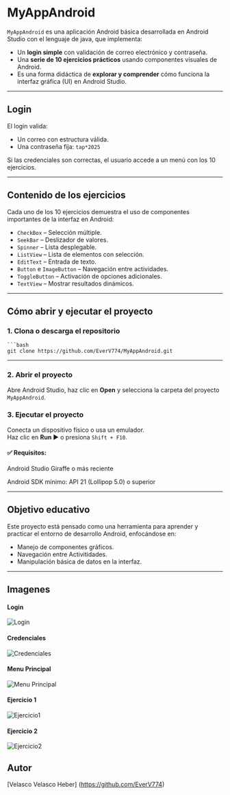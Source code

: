 # MyAppAndroid

`MyAppAndroid` es una aplicación Android básica desarrollada en Android Studio con el lenguaje de java, que implementa:

- Un **login simple** con validación de correo electrónico y contraseña.
- Una **serie de 10 ejercicios prácticos** usando componentes visuales de Android.
- Es una forma didáctica de **explorar y comprender** cómo funciona la interfaz gráfica (UI) en Android Studio.

---

## Login

El login valida:

- Un correo con estructura válida.
- Una contraseña fija: `tap*2025`

Si las credenciales son correctas, el usuario accede a un menú con los 10 ejercicios.

---

## Contenido de los ejercicios

Cada uno de los 10 ejercicios demuestra el uso de componentes importantes de la interfaz en Android:

- `CheckBox` – Selección múltiple.
- `SeekBar` – Deslizador de valores.
- `Spinner` – Lista desplegable.
- `ListView` – Lista de elementos con selección.
- `EditText` – Entrada de texto.
- `Button` e `ImageButton` – Navegación entre actividades.
- `ToggleButton` – Activación de opciones adicionales.
- `TextView` – Mostrar resultados dinámicos.

---

## Cómo abrir y ejecutar el proyecto

### 1. Clona o descarga el repositorio

    ```bash
    git clone https://github.com/EverV774/MyAppAndroid.git

---

### 2. Abrir el proyecto
   Abre Android Studio, haz clic en **Open** y selecciona la carpeta del proyecto `MyAppAndroid`.

### 3. Ejecutar el proyecto  
Conecta un dispositivo físico o usa un emulador.  
Haz clic en **Run ▶️** o presiona `Shift + F10`.

#### ✅ Requisitos:

Android Studio Giraffe o más reciente

Android SDK mínimo: API 21 (Lollipop 5.0) o superior

---

## Objetivo educativo

Este proyecto está pensado como una herramienta para aprender y practicar el entorno de desarrollo Android, enfocándose en:

- Manejo de componentes gráficos.
- Navegación entre Activitidades.
- Manipulación básica de datos en la interfaz.

---

## Imagenes

#### Login 

![Login](images/login.png)

#### Credenciales

![Credenciales](images/credenciales.png)

#### Menu Principal

![Menu Principal](images/menuPrincipal.png)

#### Ejercicio 1

![Ejercicio1](images/ejercicio1.png)

#### Ejercicio 2

![Ejercicio2](images/ejercicio8.png)

## Autor

[Velasco Velasco Heber] (https://github.com/EverV774)
